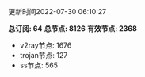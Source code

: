 更新时间2022-07-30 06:10:27

**总订阅: 64**
**总节点: 8126**
**有效节点: 2368**
- v2ray节点: 1676
- trojan节点: 127
- ss节点: 565
